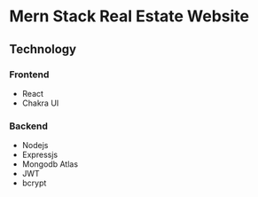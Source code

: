 # Mern Stack Real Estate Website

## Technology

### Frontend
  - React
  - Chakra UI

### Backend
  - Nodejs
  - Expressjs
  - Mongodb Atlas
  - JWT
  - bcrypt

